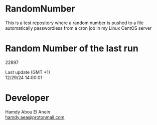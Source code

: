 # RandomNumber    
This is a test repository where a random number is pushed to a file automatically passwordless from a cron job in my Linux CentOS server    
# Random Number of the last run   
22897
      
Last update (GMT +1)    
12/29/24 14:00:01
# Developer    
Hamdy Abou El Anein   
hamdy.aea@protonmail.com
